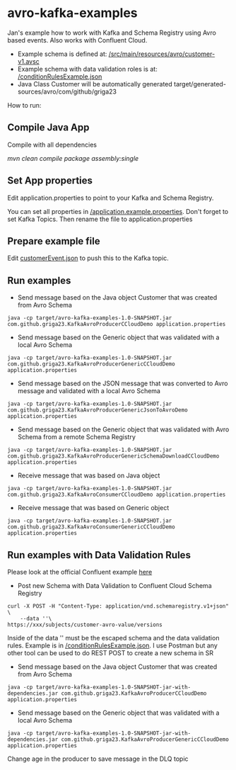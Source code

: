 # avro-kafka-examples
Jan's example how to work with Kafka and Schema Registry using Avro based events. Also works with Confluent Cloud.
* Example schema is defined at: [/src/main/resources/avro/customer-v1.avsc](/src/main/resources/avro/customer-v1.avsc)
* Example schema with data validation roles is  at:  [/conditionRulesExample.json](conditionRulesExample.json)
* Java Class Customer will be automatically generated target/generated-sources/avro/com/github/griga23


How to run:

## Compile Java App
Compile with all dependencies

_mvn clean compile package assembly:single_

## Set App properties
Edit application.properties to point to your Kafka and Schema Registry.

You can set all properties in [/application.example.properties](/application.example.properties). Don't forget to set Kafka Topics. Then rename the file to application.properties

## Prepare example file
Edit  [customerEvent.json](customerEvent.json) to push this to the Kafka topic.

## Run examples
* Send message based on the Java object Customer that was created from Avro Schema
```
java -cp target/avro-kafka-examples-1.0-SNAPSHOT.jar com.github.griga23.KafkaAvroProducerCCloudDemo application.properties
```

* Send message based on the Generic object that was validated with a local Avro Schema
```
java -cp target/avro-kafka-examples-1.0-SNAPSHOT.jar com.github.griga23.KafkaAvroProducerGenericCCloudDemo application.properties

```

* Send message based on the JSON message that was converted to Avro message and validated with a local Avro Schema
```
java -cp target/avro-kafka-examples-1.0-SNAPSHOT.jar com.github.griga23.KafkaAvroProducerGenericJsonToAvroDemo application.properties

```

* Send message based on the Generic object that was validated with Avro Schema from a remote Schema Registry
```
java -cp target/avro-kafka-examples-1.0-SNAPSHOT.jar com.github.griga23.KafkaAvroProducerGenericSchemaDownloadCCloudDemo application.properties
```

* Receive message that was based on Java object
```
java -cp target/avro-kafka-examples-1.0-SNAPSHOT.jar com.github.griga23.KafkaAvroConsumerCCloudDemo application.properties
```

* Receive message that was based on Generic object
```
java -cp target/avro-kafka-examples-1.0-SNAPSHOT.jar com.github.griga23.KafkaAvroConsumerGenericCCloudDemo application.properties
```

## Run examples with Data Validation Rules
Please look at the official Confluent example [here](https://docs.confluent.io/platform/current/schema-registry/fundamentals/data-contracts.html#quick-start) 
* Post new Schema with Data Validation to Confluent Cloud Schema Registry
```
curl -X POST -H "Content-Type: application/vnd.schemaregistry.v1+json" \
    --data ''\
https://xxx/subjects/customer-avro-value/versions
```
Inside of the data '' must be the escaped schema and the data validation rules. Example is in [/conditionRulesExample.json](conditionRulesExample.json).
I use Postman but any other tool can be used to do REST POST to create a new schema in SR

* Send message based on the Java object Customer that was created from Avro Schema
```
java -cp target/avro-kafka-examples-1.0-SNAPSHOT-jar-with-dependencies.jar com.github.griga23.KafkaAvroProducerCCloudDemo application.properties
```

* Send message based on the Generic object that was validated with a local Avro Schema
```
java -cp target/avro-kafka-examples-1.0-SNAPSHOT-jar-with-dependencies.jar com.github.griga23.KafkaAvroProducerGenericCCloudDemo application.properties

```
Change age in the producer to save message in the DLQ topic

